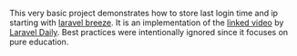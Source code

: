 This very basic project demonstrates how to store last login time and ip starting with  [laravel breeze](https://github.com/laravel/breeze). It is an implementation of the [linked video](https://www.youtube.com/watch?v=v4IRYiylQPs) by [Laravel Daily](https://www.youtube.com/@LaravelDaily). Best practices were intentionally ignored since it focuses on pure education.
